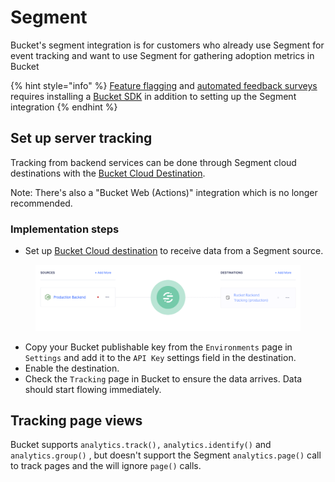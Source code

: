 # Segment

Bucket's segment integration is for customers who already use Segment for event tracking and want to use Segment for gathering adoption metrics in Bucket

{% hint style="info" %}
[Feature flagging](../product-handbook/feature-rollouts/feature-targeting-rules.md) and [automated feedback surveys](../product-handbook/feature-analysis/automated-feedback-surveys.md)  requires installing a [Bucket SDK](../supported-languages/overview.md) in addition to setting up the Segment integration
{% endhint %}

## Set up server tracking

Tracking from backend services can be done through Segment cloud destinations with the [Bucket Cloud Destination](https://segment.com/docs/connections/destinations/catalog/bucket/).

Note: There's also a "Bucket Web (Actions)" integration which is no longer recommended.&#x20;

### Implementation steps

* Set up [Bucket Cloud destination](https://app.segment.com/goto-my-workspace/destinations/catalog/bucket) to receive data from a Segment source.

<figure><img src="../.gitbook/assets/5b0ce63-image.png" alt=""><figcaption></figcaption></figure>

* Copy your Bucket publishable key from the `Environments` page in `Settings` and add it to the `API Key` settings field in the destination.
* Enable the destination.
* Check the `Tracking` page in Bucket to ensure the data arrives. Data should start flowing immediately.

## Tracking page views

Bucket supports `analytics.track(),` `analytics.identify()` and `analytics.group()` , but doesn't support the Segment `analytics.page()` call to track pages and the will ignore `page()` calls.

